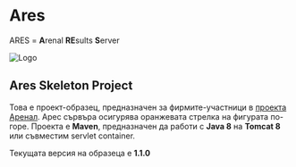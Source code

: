 # Ares
ARES = **A**renal **RE**sults **S**erver

![Logo](http://awp.skyware-group.com/wp-content/uploads/2015/07/HowItWorksPublic.png "Logo")
## Ares Skeleton Projеct

Това е проект-образец, предназначен за фирмите-участници в [проекта Аренал](http://awp.skyware-group.com/). Арес сървъра осигурява оранжевата стрелка на фигурата по-горе. Проекта е **Maven**, предназначен да работи с **Java 8** на **Tomcat 8** или съвместим servlet container.

Текущата версия на образеца е **1.1.0**
